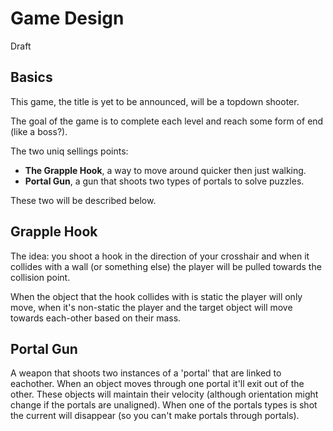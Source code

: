 Game Design
===========
Draft

Basics
------
This game, the title is yet to be announced, will be a topdown shooter.

The goal of the game is to complete each level and reach some form of end (like
a boss?).

The two uniq sellings points:

* __The Grapple Hook__, a way to move around quicker then just walking.
* __Portal Gun__, a gun that shoots two types of portals to solve puzzles.

These two will be described below.


Grapple Hook
------------
The idea: you shoot a hook in the direction of your crosshair and when it
collides with a wall (or something else) the player will be pulled towards
the collision point.

When the object that the hook collides with is static the player will only move,
when it's non-static the player and the target object will move towards
each-other based on their mass.


Portal Gun
----------
A weapon that shoots two instances of a 'portal' that are linked to eachother.
When an object moves through one portal it'll exit out of the other.
These objects will maintain their velocity (although orientation might change if
the portals are unaligned). When one of the portals types is shot the current
will disappear (so you can't make portals through portals).

